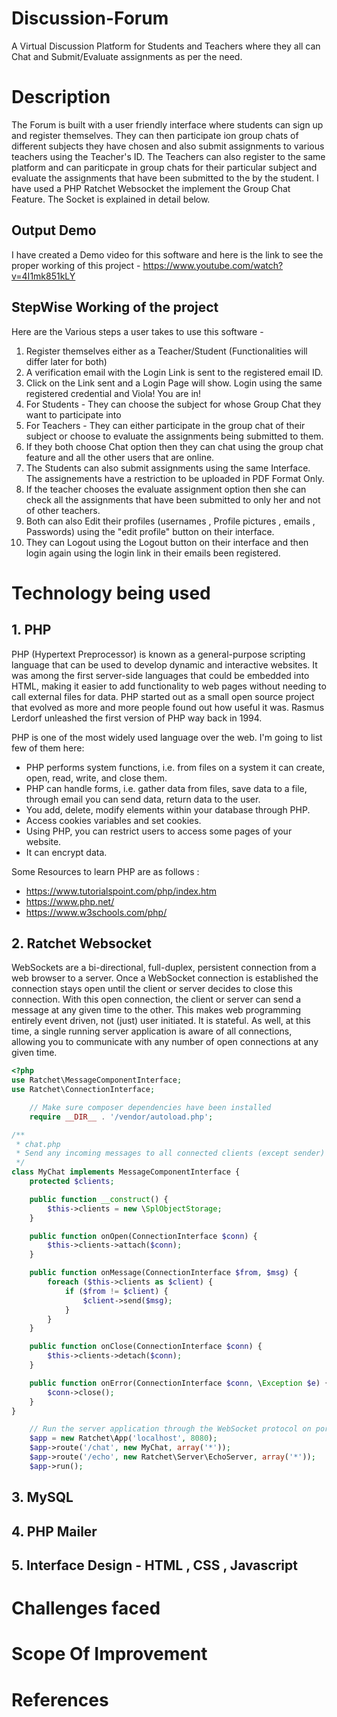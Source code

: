 # Discussion-Forum
A Virtual Discussion Platform for Students and Teachers where they all can Chat and Submit/Evaluate assignments as per the need. 

# Description 
The Forum is built with a user friendly interface where students can sign up and register themselves. They can then participate ion group chats of different subjects they have chosen and also submit assignments to various teachers using the Teacher's ID. 
The Teachers can also register to the same platform and can pariticpate in group chats for their particular subject and evaluate the assignments that have been submitted to the by the student. I have used a PHP Ratchet Websocket the implement the Group Chat Feature. The Socket is explained in detail below. 

## Output Demo 
I have created a Demo video for this software and here is the link to see the proper working of this project - https://www.youtube.com/watch?v=4I1mk851kLY

## StepWise Working of the project 
Here are the Various steps a user takes to use this software - 
1. Register themselves either as a Teacher/Student (Functionalities will differ later for both)
2. A verification email with the Login Link is sent to the registered email ID. 
3. Click on the Link sent and a Login Page will show. Login using the same registered credential and Viola! You are in! 
4. For Students - They can choose the subject for whose Group Chat they want to participate into 
5. For Teachers - They can either participate in the group chat of their subject or choose to evaluate the assignments being submitted to them. 
6. If they both choose Chat option then they can chat using the group chat feature and all the other users that are online. 
7. The Students can also submit assignments using the same Interface. The assignements have a restriction to be uploaded in PDF Format Only. 
8. If the teacher chooses the evaluate assignment option then she can check all the assignments that have been submitted to only her and not of other teachers.
9. Both can also Edit their profiles (usernames , Profile pictures , emails , Passwords) using the "edit profile" button on their interface. 
10. They can Logout using the Logout button on their interface and then login again using the login link in their emails been registered. 

# Technology being used 

## 1. PHP 
PHP (Hypertext Preprocessor) is known as a general-purpose scripting language that can be used to develop dynamic and interactive websites. It was among the first server-side languages that could be embedded into HTML, making it easier to add functionality to web pages without needing to call external files for data. PHP started out as a small open source project that evolved as more and more people found out how useful it was. Rasmus Lerdorf unleashed the first version of PHP way back in 1994. 

PHP is one of the most widely used language over the web. I'm going to list few of them here:

* PHP performs system functions, i.e. from files on a system it can create, open, read, write, and close them.
* PHP can handle forms, i.e. gather data from files, save data to a file, through email you can send data, return data to the user.
* You add, delete, modify elements within your database through PHP.
* Access cookies variables and set cookies.
* Using PHP, you can restrict users to access some pages of your website.
* It can encrypt data.

Some Resources to learn PHP are as follows :
* https://www.tutorialspoint.com/php/index.htm
* https://www.php.net/
* https://www.w3schools.com/php/

## 2. Ratchet Websocket 
WebSockets are a bi-directional, full-duplex, persistent connection from a web browser to a server. Once a WebSocket connection is established the connection stays open until the client or server decides to close this connection. With this open connection, the client or server can send a message at any given time to the other. This makes web programming entirely event driven, not (just) user initiated. It is stateful. As well, at this time, a single running server application is aware of all connections, allowing you to communicate with any number of open connections at any given time. 

```php
<?php
use Ratchet\MessageComponentInterface;
use Ratchet\ConnectionInterface;

    // Make sure composer dependencies have been installed
    require __DIR__ . '/vendor/autoload.php';

/**
 * chat.php
 * Send any incoming messages to all connected clients (except sender)
 */
class MyChat implements MessageComponentInterface {
    protected $clients;

    public function __construct() {
        $this->clients = new \SplObjectStorage;
    }

    public function onOpen(ConnectionInterface $conn) {
        $this->clients->attach($conn);
    }

    public function onMessage(ConnectionInterface $from, $msg) {
        foreach ($this->clients as $client) {
            if ($from != $client) {
                $client->send($msg);
            }
        }
    }

    public function onClose(ConnectionInterface $conn) {
        $this->clients->detach($conn);
    }

    public function onError(ConnectionInterface $conn, \Exception $e) {
        $conn->close();
    }
}

    // Run the server application through the WebSocket protocol on port 8080
    $app = new Ratchet\App('localhost', 8080);
    $app->route('/chat', new MyChat, array('*'));
    $app->route('/echo', new Ratchet\Server\EchoServer, array('*'));
    $app->run();
```
## 3. MySQL 
## 4. PHP Mailer 
## 5. Interface Design - HTML , CSS , Javascript 

# Challenges faced 

# Scope Of Improvement 

# References 


